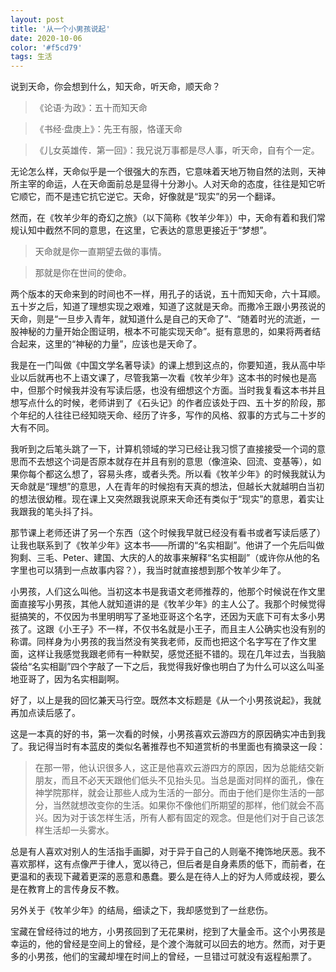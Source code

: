 ```yaml
---
layout: post
title: '从一个小男孩说起'
date: 2020-10-06
color: '#f5cd79'
tags: 生活
---
```


说到天命，你会想到什么，知天命，听天命，顺天命？

>《论语·为政》：五十而知天命

>《书经·盘庚上》：先王有服，恪谨天命

>《儿女英雄传．第一回》：我兄说万事都是尽人事，听天命，自有个一定。

无论怎么样，天命似乎是一个很强大的东西，它意味着天地万物自然的法则，天神所主宰的命运，人在天命面前总是显得十分渺小。人对天命的态度，往往是知它听它顺它，而不是违它抗它逆它。天命，好像就是“现实”的另一个翻译。

然而，在《牧羊少年的奇幻之旅》（以下简称《牧羊少年》）中，天命有着和我们常规认知中截然不同的意思，在这里，它表达的意思更接近于“梦想”。

> 天命就是你一直期望去做的事情。

> 那就是你在世间的使命。

两个版本的天命来到的时间也不一样，用孔子的话说，五十而知天命，六十耳顺。五十岁之后，知道了理想实现之艰难，知道了这就是天命。而撒冷王跟小男孩说的天命，则是“一旦步入青年，就知道什么是自己的天命了”、“随着时光的流逝，一股神秘的力量开始企图证明，根本不可能实现天命”。挺有意思的，如果将两者结合起来，这里的“神秘的力量”，应该也是天命了。

我是在一门叫做《中国文学名著导读》的课上想到这点的，你要知道，我从高中毕业以后就再也不上语文课了，尽管我第一次看《牧羊少年》这本书的时候也是高中，但那个时候我并没有写读后感，也没有细想这个方面。当时我复看这本书并且想写点什么的时候，老师讲到了《石头记》的作者应该处于四、五十岁的阶段，那个年纪的人往往已经知晓天命、经历了许多，写作的风格、叙事的方式与二十岁的大有不同。

我听到之后笔头跳了一下，计算机领域的学习已经让我习惯了直接接受一个词的意思而不去想这个词是否原本就存在并且有别的意思（像渲染、回流、变基等），如果你每个都这么想了，容易头疼，或者头秃。所以看《牧羊少年》的时候我就认为天命就是“理想”的意思，人在青年的时候抱有天真的想法，但越长大就越明白当初的想法很幼稚。现在课上又突然跟我说原来天命还有类似于“现实”的意思，着实让我跟我的笔头抖了抖。

那节课上老师还讲了另一个东西（这个时候我早就已经没有看书或者写读后感了）让我也联系到了《牧羊少年》这本书——所谓的“名实相副”。他讲了一个先后叫做狗剩、三毛、Peter、建国、大庆的人的故事来解释“名实相副”（或许你从他的名字里也可以猜到一点故事内容？），我当时就直接想到那个牧羊少年了。

小男孩，人们这么叫他。当初这本书是我语文老师推荐的，他那个时候说在作文里面直接写小男孩，其他人就知道讲的是《牧羊少年》的主人公了。我那个时候觉得挺搞笑的，不仅因为书里明明写了圣地亚哥这个名字，还因为天底下可有太多小男孩了。这跟《小王子》不一样，不仅书名就是小王子，而且主人公确实也没有别的称谓。同样身为小男孩的我当然没有笑我老师，反而也把这个名字写在了作文里面，这样让我感觉我跟老师有一种默契，感觉还挺不错的。现在几年过去，当我脑袋给“名实相副”四个字敲了一下之后，我觉得我好像也明白了为什么可以这么叫圣地亚哥了，因为名实相副啊。

好了，以上是我的回忆兼天马行空。既然本文标题是《从一个小男孩说起》，我就再加点读后感了。

这是一本真的好的书，第一次看的时候，小男孩喜欢云游四方的原因确实冲击到我了。我记得当时有本蓝皮的类似名著推荐也不知道赏析的书里面也有摘录这一段：

> 在那一带，他认识很多人，这正是他喜欢云游四方的原因，因为总能结交新朋友，而且不必天天跟他们低头不见抬头见。当总是面对同样的面孔，像在神学院那样，就会让那些人成为生活的一部分。而由于他们是你生活的一部分，当然就想改变你的生活。如果你不像他们所期望的那样，他们就会不高兴。因为对于该怎样生活，所有人都有固定的观念。但是他们对于自己该怎样生活却一头雾水。

总是有人喜欢对别人的生活指手画脚，对于异于自己的人则毫不掩饰地厌恶。我不喜欢那样，这有点像严于律人，宽以待己，但后者是自身素质的低下，而前者，在更温和的表现下藏着更深的恶意和愚蠢。要么是在待人上的好为人师或歧视，要么是在教育上的言传身反不教。

另外关于《牧羊少年》的结局，细读之下，我却感觉到了一丝悲伤。

宝藏在曾经待过的地方，小男孩回到了无花果树，挖到了大量金币。这个小男孩是幸运的，他的曾经是空间上的曾经，是个渡个海就可以回去的地方。然而，对于更多的小男孩，他们的宝藏却埋在时间上的曾经，一旦错过可就没有返程船票了。
